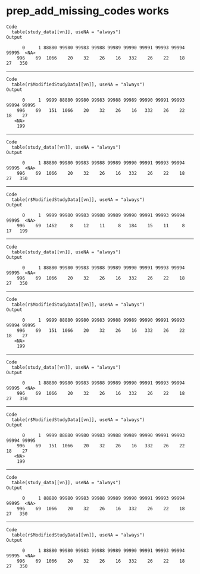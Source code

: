 # prep_add_missing_codes works

    Code
      table(study_data[[vn]], useNA = "always")
    Output
      
          0     1 88880 99980 99983 99988 99989 99990 99991 99993 99994 99995  <NA> 
        996    69  1066    20    32    26    16   332    26    22    18    27   350 

---

    Code
      table(r$ModifiedStudyData[[vn]], useNA = "always")
    Output
      
          0     1  9999 88880 99980 99983 99988 99989 99990 99991 99993 99994 99995 
        996    69   151  1066    20    32    26    16   332    26    22    18    27 
       <NA> 
        199 

---

    Code
      table(study_data[[vn]], useNA = "always")
    Output
      
          0     1 88880 99980 99983 99988 99989 99990 99991 99993 99994 99995  <NA> 
        996    69  1066    20    32    26    16   332    26    22    18    27   350 

---

    Code
      table(r$ModifiedStudyData[[vn]], useNA = "always")
    Output
      
          0     1  9999 99980 99983 99988 99989 99990 99991 99993 99994 99995  <NA> 
        996    69  1462     8    12    11     8   184    15    11     8    17   199 

---

    Code
      table(study_data[[vn]], useNA = "always")
    Output
      
          0     1 88880 99980 99983 99988 99989 99990 99991 99993 99994 99995  <NA> 
        996    69  1066    20    32    26    16   332    26    22    18    27   350 

---

    Code
      table(r$ModifiedStudyData[[vn]], useNA = "always")
    Output
      
          0     1  9999 88880 99980 99983 99988 99989 99990 99991 99993 99994 99995 
        996    69   151  1066    20    32    26    16   332    26    22    18    27 
       <NA> 
        199 

---

    Code
      table(study_data[[vn]], useNA = "always")
    Output
      
          0     1 88880 99980 99983 99988 99989 99990 99991 99993 99994 99995  <NA> 
        996    69  1066    20    32    26    16   332    26    22    18    27   350 

---

    Code
      table(r$ModifiedStudyData[[vn]], useNA = "always")
    Output
      
          0     1  9999 88880 99980 99983 99988 99989 99990 99991 99993 99994 99995 
        996    69   151  1066    20    32    26    16   332    26    22    18    27 
       <NA> 
        199 

---

    Code
      table(study_data[[vn]], useNA = "always")
    Output
      
          0     1 88880 99980 99983 99988 99989 99990 99991 99993 99994 99995  <NA> 
        996    69  1066    20    32    26    16   332    26    22    18    27   350 

---

    Code
      table(r$ModifiedStudyData[[vn]], useNA = "always")
    Output
      
          0     1 88880 99980 99983 99988 99989 99990 99991 99993 99994 99995  <NA> 
        996    69  1066    20    32    26    16   332    26    22    18    27   350 

